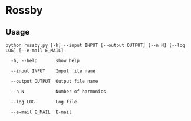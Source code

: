 # Rossby

## Usage
``python rossby.py [-h] --input INPUT [--output OUTPUT] [--n N] [--log LOG] [--e-mail E_MAIL]``

``  -h, --help       show help``

``  --input INPUT    Input file name``

``  --output OUTPUT  Output file name``

``  --n N            Number of harmonics``

``  --log LOG        Log file``

``  --e-mail E_MAIL  E-mail``
  
